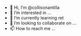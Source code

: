 - 👋 Hi, I’m @collisonantilla
- 👀 I’m interested in ...
- 🌱 I’m currently learning ret
- 💞️ I’m looking to collaborate on ...
- 📫 How to reach me ...

<!---
collisonantilla/collisonantilla is a ✨ special ✨ repository because its `README.md` (this file) appears on your GitHub profile.
You can click the Preview link to take a look at your changes.
--->
